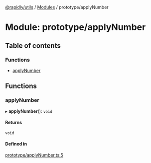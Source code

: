 [@rapidly/utils](../README.md) / [Modules](../modules.md) / prototype/applyNumber

# Module: prototype/applyNumber

## Table of contents

### Functions

- [applyNumber](prototype_applyNumber.md#applynumber)

## Functions

### applyNumber

▸ **applyNumber**(): `void`

#### Returns

`void`

#### Defined in

[prototype/applyNumber.ts:5](https://github.com/canguser/rapidly-utils/blob/e56fad9/main/prototype/applyNumber.ts#L5)
